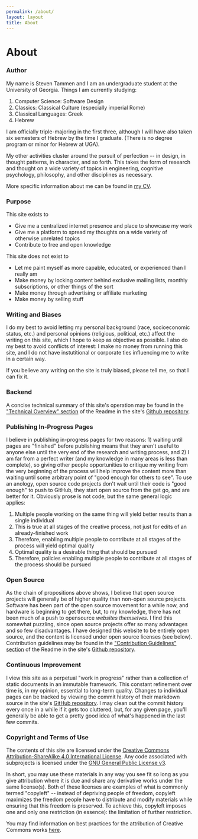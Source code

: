 ```yaml
---
permalink: /about/
layout: layout
title: About
---
```


<h1 class="center">About</h1>

### Author

My name is Steven Tammen and I am an undergraduate student at the University of Georgia. Things I am currently studying:

1. Computer Science: Software Design
2. Classics: Classical Culture (especially imperial Rome)
3. Classical Languages: Greek
4. Hebrew

I am officially triple-majoring in the first three, although I will have also taken six semesters of Hebrew by the time I graduate. (There is no degree program or minor for Hebrew at UGA).

My other activities cluster around the pursuit of perfection -- in design, in thought patterns, in character, and so forth. This takes the form of research and thought on a wide variety of topics in engineering, cognitive psychology, philosophy, and other disciplines as necessary.

More specific information about me can be found in [my CV](https://steventammen.com/CV.pdf).

### Purpose

This site exists to

- Give me a centralized internet presence and place to showcase my work
- Give me a platform to spread my thoughts on a wide variety of otherwise unrelated topics
- Contribute to free and open knowledge

This site does not exist to

- Let me paint myself as more capable, educated, or experienced than I really am
- Make money by locking content behind exclusive mailing lists, monthly subscriptions, or other things of the sort
- Make money through advertising or affiliate marketing
- Make money by selling stuff

### Writing and Biases

I do my best to avoid letting my personal background (race, socioeconomic status, etc.) and personal opinions (religious, political, etc.) affect the writing on this site, which I hope to keep as objective as possible. I also do my best to avoid conflicts of interest: I make no money from running this site, and I do not have instutitional or corporate ties influencing me to write in a certain way.

If you believe any writing on the site is truly biased, please tell me, so that I can fix it.

### Backend

A concise technical summary of this site's operation may be found in the ["Technical Overview" section](https://github.com/StevenTammen/steventammen.github.io#technical-overview) of the Readme in the site's [Github repository](https://github.com/StevenTammen/steventammen.github.io/).

### Publishing In-Progress Pages

I believe in publishing in-progress pages for two reasons: 1) waiting until pages are "finished" before publishing means that they aren't useful to anyone else until the very end of the research and writing process, and 2) I am far from a perfect writer (and my knowledge in many areas is less than complete), so giving other people opportunities to critique my writing from the very beginning of the process will help improve the content more than waiting until some arbitrary point of "good enough for others to see". To use an anology, open source code projects don't wait until their code is "good enough" to push to GitHub, they start open source from the get go, and are better for it. Obviously prose is not code, but the same general logic applies: 

1. Multiple people working on the same thing will yield better results than a single individual
2. This is true at all stages of the creative process, not just for edits of an already-finished work
3. Therefore, enabling multiple people to contribute at all stages of the process will yield optimal quality
4. Optimal quality is a desirable thing that should be pursued
5. Therefore, policies enabling multiple people to contribute at all stages of the process should be pursued

### Open Source

As the chain of propositions above shows, I believe that open source projects will generally be of higher quality than non-open source projects. Software has been part of the open source movement for a while now, and hardware is beginning to get there, but, to my knowledge, there has not been much of a push to opensource *websites themselves*. I find this somewhat puzzling, since open source projects offer so many advantages and so few disadvantages. I have designed this website to be entirely open source, and the content is licensed under open source licenses (see below). Contribution guidelines may be found in the ["Contribution Guidelines" section](https://github.com/StevenTammen/steventammen.github.io#contribution-guidelines) of the Readme in the site's [Github repository](https://github.com/StevenTammen/steventammen.github.io).

### Continuous Improvement

I view this site as a perpetual "work in progress" rather than a collection of static documents in an immutable framework. This constant refinement over time is, in my opinion, essential to long-term quality. Changes to individual pages can be tracked by viewing the commit history of their markdown source in the site's [GitHub repository](https://github.com/StevenTammen/steventammen.github.io). I may clean out the commit history every once in a while if it gets too cluttered, but, for any given page, you'll generally be able to get a pretty good idea of what's happened in the last few commits.

### Copyright and Terms of Use

The contents of this site are licensed under the <a rel="license" href="http://creativecommons.org/licenses/by-sa/4.0/">Creative Commons Attribution-ShareAlike 4.0 International License</a>. Any code associated with subprojects is licensed under the <a rel="license" href="http://www.gnu.org/licenses/gpl.html">GNU General Public License v3</a>.

In short, you may use these materials in any way you see fit so long as you give attribution where it is due and share any derivative works under the same license(s). Both of these licenses are examples of what is commonly termed "copyleft" -- instead of depriving people of freedom, copyleft maximizes the freedom people have to distribute and modify materials while ensuring that this freedom is preserved. To achieve this, copyleft imposes one and only one restriction (in essence): the limitation of further restriction.

You may find information on best practices for the attribution of Creative Commons works [here](https://wiki.creativecommons.org/wiki/Best_practices_for_attribution).
